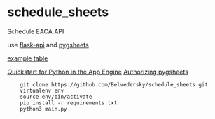 # schedule_sheets

Schedule EACA API

use [flask-api](https://github.com/flask-api/flask-api) and [pygsheets](https://github.com/nithinmurali/pygsheets)

[example table](https://docs.google.com/spreadsheets/d/1Q4j4QyQ0iQZdGOPJMlzq99xuOEdpspzaZNZzznoF3vs/edit?usp=sharing)

[Quickstart for Python in the App Engine](https://cloud.google.com/appengine/docs/flexible/python/quickstart)
[Authorizing pygsheets](http://pygsheets.readthedocs.io/en/latest/authorizing.html)

```
    git clone https://github.com/Belvedersky/schedule_sheets.git
    virtualenv env
    source env/bin/activate
    pip install -r requirements.txt
    python3 main.py
```
